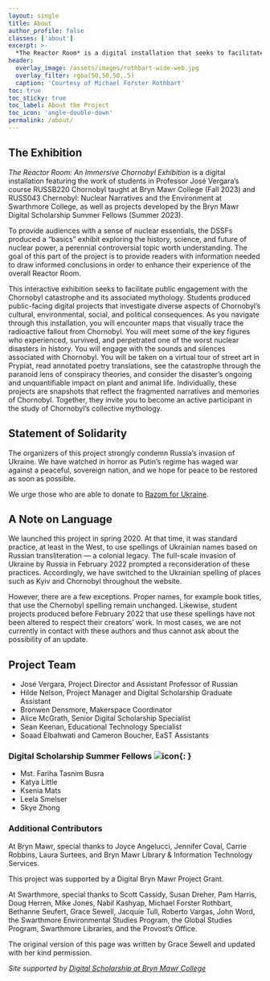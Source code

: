 ```yaml
---
layout: single
title: About
author_profile: false
classes: ['about']
excerpt: >-
  *The Reactor Room* is a digital installation that seeks to facilitate public engagement with the Chornobyl catastrophe and its history and mythology. It features work from students in Professor José Vergara’s course RUSSB220 Chornobyl taught at Bryn Mawr College (Fall 2023) and RUSS043 Chernobyl: Nuclear Narratives and the Environment at Swarthmore College (Spring 2020), as well as projects developed by the Bryn Mawr Digital Scholarship Summer Fellows (Summer 2023). 
header:
  overlay_image: /assets/images/rothbart-wide-web.jpg
  overlay_filter: rgba(50,50,50,.5)
  caption: 'Courtesy of Michael Forster Rothbart'
toc: true
toc_sticky: true
toc_label: About the Project
toc_icon: 'angle-double-down'
permalink: /about/
---
```


## The Exhibition

*The Reactor Room: An Immersive Chornobyl Exhibition* is a digital installation featuring the work of students in Professor José Vergara’s course RUSSB220 Chornobyl taught at Bryn Mawr College (Fall 2023) and RUSS043 Chernobyl: Nuclear Narratives and the Environment at Swarthmore College, as well as projects developed by the Bryn Mawr Digital Scholarship Summer Fellows (Summer 2023). 

To provide audiences with a sense of nuclear essentials, the DSSFs produced a “basics” exhibit exploring the history, science, and future of nuclear power, a perennial controversial topic worth understanding. The goal of this part of the project is to provide readers with information needed to draw informed conclusions in order to enhance their experience of the overall Reactor Room.

This interactive exhibition seeks to facilitate public engagement with the Chornobyl catastrophe and its associated mythology. Students produced public-facing digital projects that investigate diverse aspects of Chornobyl’s cultural, environmental, social, and political consequences. As you navigate through this installation, you will encounter maps that visually trace the radioactive fallout from Chornobyl. You will meet some of the key figures who experienced, survived, and perpetrated one of the worst nuclear disasters in history. You will engage with the sounds and silences associated with Chornobyl. You will be taken on a virtual tour of street art in Prypiat, read annotated poetry translations, see the catastrophe through the paranoid lens of conspiracy theories, and consider the disaster’s ongoing and unquantifiable impact on plant and animal life. Individually, these projects are snapshots that reflect the fragmented narratives and memories of Chornobyl. Together, they invite you to become an active participant in the study of Chornobyl’s collective mythology.

## Statement of Solidarity

The organizers of this project strongly condemn Russia’s invasion of Ukraine. We have watched in horror as Putin’s regime has waged war against a peaceful, sovereign nation, and we hope for peace to be restored as soon as possible.

We urge those who are able to donate to [Razom for Ukraine](https://www.razomforukraine.org/).

## A Note on Language

We launched this project in spring 2020. At that time, it was standard practice, at least in the West, to use spellings of Ukrainian names based on Russian transliteration — a colonial legacy. The full-scale invasion of Ukraine by Russia in February 2022 prompted a reconsideration of these practices. Accordingly, we have switched to the Ukrainian spelling of places such as Kyiv and Chornobyl throughout the website.

However, there are a few exceptions. Proper names, for example book titles, that use the Chernobyl spelling remain unchanged. Likewise, student projects produced before February 2022 that use these spellings have not been altered to respect their creators’ work. In most cases, we are not currently in contact with these authors and thus cannot ask about the possibility of an update. 

## Project Team

- José Vergara, Project Director and Assistant Professor of Russian
- Hilde Nelson, Project Manager and Digital Scholarship Graduate Assistant
- Bronwen Densmore, Makerspace Coordinator
- Alice McGrath, Senior Digital Scholarship Specialist
- Sean Keenan, Educational Technology Specialist
- Soaad Elbahwati and Cameron Boucher, EaST Assistants

### Digital Scholarship Summer Fellows ![icon](https://digbmc.github.io/reactor-jct/favicon.ico){: }

- Mst. Fariha Tasnim Busra
- Katya Little
- Ksenia Mats
- Leela Smelser
- Skye Zhong

### Additional Contributors

At Bryn Mawr, special thanks to Joyce Angelucci, Jennifer Coval, Carrie Robbins, Laura Surtees, and Bryn Mawr Library & Information Technology Services.

This project was supported by a Digital Bryn Mawr Project Grant.

At Swarthmore, special thanks to Scott Cassidy, Susan Dreher, Pam Harris, Doug Herren, Mike Jones, Nabil Kashyap, Michael Forster Rothbart, Bethanne Seufert, Grace Sewell, Jacquie Tull, Roberto Vargas, John Word, the Swarthmore Environmental Studies Program, the Global Studies Program, Swarthmore Libraries, and the Provost’s Office.

The original version of this page was written by Grace Sewell and updated with her kind permission.

*Site supported by [Digital Scholarship at Bryn Mawr College](http://digitalscholarship.brynmawr.edu/)*
<!--stackedit_data:
eyJoaXN0b3J5IjpbMTcyNzg5MzcwMl19
-->
